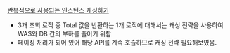 [반복적으로 사용되는 인스턴스 캐싱하기](https://tecoble.techcourse.co.kr/post/2020-06-24-caching-instance/)
- 3개 조회 로직 중 Total 값을 반환하는 1개 로직에 대해서는 캐싱 전략을 사용하여 WAS와 DB 간의 부하를 줄이기 위함
- 페이징 처리가 되어 있어 해당 API를 계속 호출하므로 캐싱 전략 필요해보였음.
